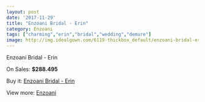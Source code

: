 ```yaml
---
layout: post
date: '2017-11-29'
title: "Enzoani Bridal - Erin"
category: Enzoani
tags: ["charming","erin","bridal","wedding","demure"]
image: http://img.idealgown.com/6119-thickbox_default/enzoani-bridal-erin.jpg
---
```

Enzoani Bridal - Erin

On Sales: **$288.495**
<a href="https://www.idealgown.com/en/enzoani/2658-enzoani-bridal-erin.html"><amp-img layout="responsive" width="600" height="600" src="//img.idealgown.com/6119-thickbox_default/enzoani-bridal-erin.jpg" alt="Enzoani Bridal - Erin 0" /></a>

Buy it: [Enzoani Bridal - Erin](https://www.idealgown.com/en/enzoani/2658-enzoani-bridal-erin.html "Enzoani Bridal - Erin")

View more: [Enzoani](https://www.idealgown.com/en/32-enzoani "Enzoani")